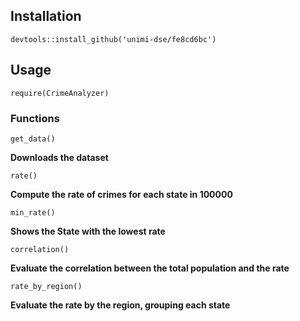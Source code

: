 Installation
------------

    devtools::install_github('unimi-dse/fe8cd6bc')

Usage
-----

    require(CrimeAnalyzer)

### Functions

    get_data()

**Downloads the dataset**

    rate()

**Compute the rate of crimes for each state in 100000**

    min_rate()

**Shows the State with the lowest rate**

    correlation()

**Evaluate the correlation between the total population and the rate**

    rate_by_region()

**Evaluate the rate by the region, grouping each state**
